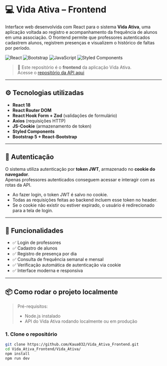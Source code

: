 # 💻 Vida Ativa – Frontend

Interface web desenvolvida com React para o sistema **Vida Ativa**, uma aplicação voltada ao registro e acompanhamento da frequência de alunos em uma associação. O frontend permite que professores autenticados cadastrem alunos, registrem presenças e visualizem o histórico de faltas por período.

![React](https://img.shields.io/badge/-React-61DAFB?style=flat-square&logo=react&logoColor=black)
![Bootstrap](https://img.shields.io/badge/-Bootstrap-7952B3?style=flat-square&logo=bootstrap&logoColor=white)
![JavaScript](https://img.shields.io/badge/-JavaScript-F7DF1E?style=flat-square&logo=javascript&logoColor=black)
![Styled Components](https://img.shields.io/badge/-Styled--Components-db7093?style=flat-square&logo=styled-components&logoColor=white)

> 🔗 Este repositório é o **frontend** da aplicação Vida Ativa.  
> Acesse o [repositório da API aqui](https://github.com/Kaua032/Vida_Ativa_API)

---

## ⚙️ Tecnologias utilizadas

- **React 18**
- **React Router DOM**
- **React Hook Form + Zod** (validações de formulário)
- **Axios** (requisições HTTP)
- **JS-Cookie** (armazenamento de token)
- **Styled Components**
- **Bootstrap 5 + React-Bootstrap**

---

## 🔐 Autenticação

O sistema utiliza autenticação por **token JWT**, armazenado no **cookie do navegador**.  
Apenas professores autenticados conseguem acessar e interagir com as rotas da API.

- Ao fazer login, o token JWT é salvo no cookie.
- Todas as requisições feitas ao backend incluem esse token no header.
- Se o cookie não existir ou estiver expirado, o usuário é redirecionado para a tela de login.

---

## 🚀 Funcionalidades

- ✅ Login de professores
- ✅ Cadastro de alunos
- ✅ Registro de presença por dia
- ✅ Consulta de frequência semanal e mensal
- ✅ Verificação automática de autenticação via cookie
- ✅ Interface moderna e responsiva

---

## 📦 Como rodar o projeto localmente

> Pré-requisitos:
> - Node.js instalado
> - API do Vida Ativa rodando localmente ou em produção

### 1. Clone o repositório

```bash
git clone https://github.com/Kaua032/Vida_Ativa_Frontend.git
cd Vida_Ativa_Frontend/Vida_Ativa/
npm install
npm run dev
